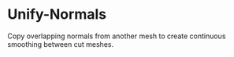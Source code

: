 # Unify-Normals
Copy overlapping normals from another mesh to create continuous smoothing between cut meshes.
